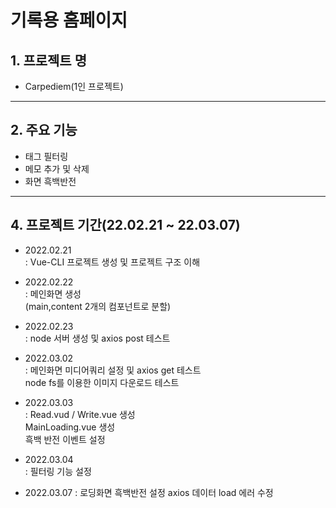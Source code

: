 기록용 홈페이지
============================

## 1. 프로젝트 명
* Carpediem(1인 프로젝트)
---------------

## 2. 주요 기능
* 태그 필터링
* 메모 추가 및 삭제
* 화면 흑백반전
---------------

## 4. 프로젝트 기간(22.02.21 ~ 22.03.07)
* 2022.02.21  
  : Vue-CLI 프로젝트 생성 및 프로젝트 구조 이해 

* 2022.02.22  
  : 메인화면 생성  
  (main,content 2개의 컴포넌트로 분할)

* 2022.02.23  
  : node 서버 생성 및 axios post 테스트

* 2022.03.02  
  : 메인화면 미디어쿼리 설정 및 axios get 테스트  
    node fs를 이용한 이미지 다운로드 테스트  

* 2022.03.03  
  : Read.vud / Write.vue 생성  
    MainLoading.vue 생성  
    흑백 반전 이벤트 설정  

* 2022.03.04  
  : 필터링 기능 설정  
    
* 2022.03.07
  : 로딩화면 흑백반전 설정
    axios 데이터 load 에러 수정
